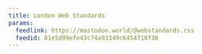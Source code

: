 ```yaml
---
title: London Web Standards
params:
  feedlink: https://mastodon.world/@webstandards.rss
  feedid: 81e5d99efe43c74a93349c6454718f36
---
```

